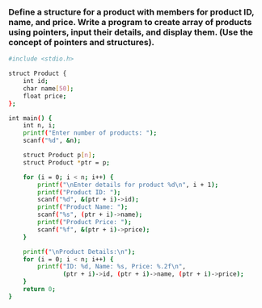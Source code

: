 ### Define a structure for a product with members for product ID, name, and price. Write a program to create array of products using pointers, input their details, and display them. (Use the concept of pointers and structures).

```bash
#include <stdio.h>

struct Product {
    int id;
    char name[50];
    float price;
};

int main() {
    int n, i;
    printf("Enter number of products: ");
    scanf("%d", &n);

    struct Product p[n];
    struct Product *ptr = p;

    for (i = 0; i < n; i++) {
        printf("\nEnter details for product %d\n", i + 1);
        printf("Product ID: ");
        scanf("%d", &(ptr + i)->id);
        printf("Product Name: ");
        scanf("%s", (ptr + i)->name);
        printf("Product Price: ");
        scanf("%f", &(ptr + i)->price);
    }

    printf("\nProduct Details:\n");
    for (i = 0; i < n; i++) {
        printf("ID: %d, Name: %s, Price: %.2f\n",
               (ptr + i)->id, (ptr + i)->name, (ptr + i)->price);
    }
    return 0;
}

```
